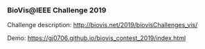 ### BioVis@IEEE Challenge 2019

Challenge description: http://biovis.net/2019/biovisChallenges_vis/

Demo: https://gj0706.github.io/biovis_contest_2019/index.html